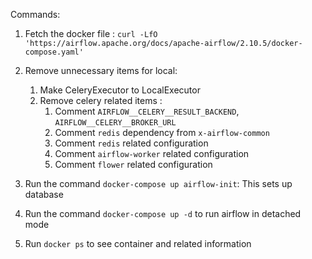 Commands:
1. Fetch the docker file : ```curl -LfO 'https://airflow.apache.org/docs/apache-airflow/2.10.5/docker-compose.yaml'```
2. Remove unnecessary items for local:
    1. Make CeleryExecutor to LocalExecutor
    2. Remove celery related items : 
        1. Comment ```AIRFLOW__CELERY__RESULT_BACKEND```, ```AIRFLOW__CELERY__BROKER_URL```
        2. Comment ```redis``` dependency from ```x-airflow-common``` 
        3. Comment ```redis``` related configuration
        4. Comment ```airflow-worker``` related configuration
        5. Comment ```flower``` related configuration

3. Run the command ```docker-compose up airflow-init```: This sets up database 
4. Run the command ```docker-compose up -d``` to run airflow in detached mode
5. Run ```docker ps``` to see container and related information